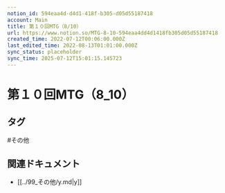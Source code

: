 ```yaml
---
notion_id: 594eaa4d-d4d1-418f-b305-d05d55187418
account: Main
title: 第１０回MTG（8/10）
url: https://www.notion.so/MTG-8-10-594eaa4dd4d1418fb305d05d55187418
created_time: 2022-07-12T00:06:00.000Z
last_edited_time: 2022-08-13T01:01:00.000Z
sync_status: placeholder
sync_time: 2025-07-12T15:01:15.145723
---
```

# 第１０回MTG（8_10）


## タグ

#その他 

## 関連ドキュメント

- [[../99_その他/y.md|y]]
